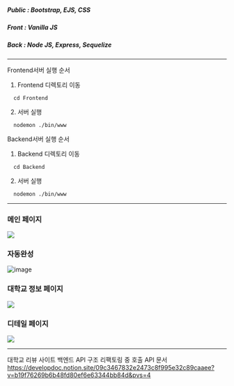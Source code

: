 ##### Public : Bootstrap, EJS, CSS <br />
##### Front : Vanilla JS <br />
##### Back : Node JS, Express, Sequelize <br />
------------------------------------------

Frontend서버 실행 순서
1. Frontend 디렉토리 이동
``` shell
  cd Frontend
```

2. 서버 실행
``` shell
  nodemon ./bin/www
```

Backend서버 실행 순서
1. Backend 디렉토리 이동
``` shell
  cd Backend
```

2. 서버 실행
``` shell
  nodemon ./bin/www
```
------------------------------------------
### 메인 페이지
![](https://github.com/ckdqja135/SeniorSchool/assets/33046341/3c8df188-9c70-4a10-aaf6-006ba90f6740)

### 자동완성
![image](https://github.com/ckdqja135/SeniorSchool/assets/33046341/1b9d522b-668b-4170-b63b-a84a9040ee0f)

### 대학교 정보 페이지
![](https://github.com/ckdqja135/SeniorSchool/assets/33046341/17ff2b90-5b1c-4877-939b-becdd4a99716)

### 디테일 페이지
![](https://github.com/ckdqja135/SeniorSchool/assets/33046341/652756bb-8af2-4567-919f-78e3fe917cda)

------------------------------------------
대학교 리뷰 사이트 백엔드 API 구조 리팩토링 중
호출 API 문서
https://developdoc.notion.site/09c3467832e2473c8f995e32c89caaee?v=b19f76269b6b48fd80ef6e63344bb84d&pvs=4
